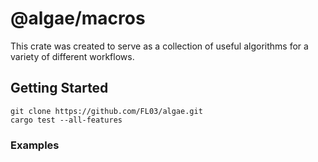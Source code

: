 # @algae/macros

This crate was created to serve as a collection of useful algorithms for a variety of different workflows.

## Getting Started

    git clone https://github.com/FL03/algae.git
    cargo test --all-features

### Examples